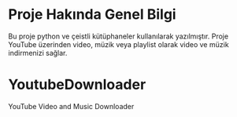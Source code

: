 # Proje Hakında Genel Bilgi
Bu proje python ve çeistli kütüphaneler kullanılarak yazılmıştır. Proje YouTube üzerinden video, müzik veya playlist olarak video ve müzik indirmenizi sağlar.


# YoutubeDownloader
YouTube Video and Music Downloader
